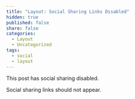 ```yaml
---
title: "Layout: Social Sharing Links Disabled"
hidden: true
published: false
share: false
categories:
  - Layout
  - Uncategorized
tags:
  - social
  - layout
---
```


This post has social sharing disabled.

Social sharing links should not appear.